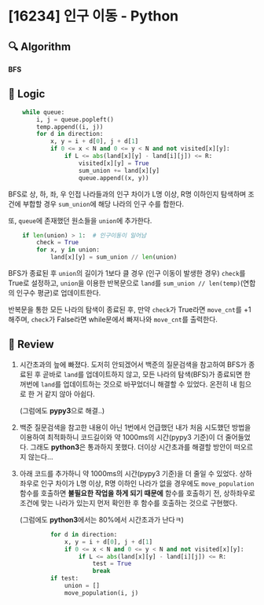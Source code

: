 # [16234] 인구 이동 - Python

## :mag: Algorithm

**BFS**


## :round_pushpin: Logic
```python
    while queue:
        i, j = queue.popleft()
        temp.append((i, j))
        for d in direction:
            x, y = i + d[0], j + d[1]
            if 0 <= x < N and 0 <= y < N and not visited[x][y]:
                if L <= abs(land[x][y] - land[i][j]) <= R:
                    visited[x][y] = True
                    sum_union += land[x][y]
                    queue.append((x, y))
```
BFS로 상, 하, 좌, 우 인접 나라들과의 인구 차이가 L명 이상, R명 이하인지 탐색하며 조건에 부합할 경우
```sum_union```에 해당 나라의 인구 수를 합한다.

또, ```queue```에 존재했던 원소들을 ```union```에 추가한다.

```python
    if len(union) > 1:  # 인구이동이 일어남
        check = True
        for x, y in union:
            land[x][y] = sum_union // len(union)
```
BFS가 종료된 후 ```union```의 길이가 1보다 클 경우 (인구 이동이 발생한 경우) ```check```를 True로 설정하고,
```union```을 이용한 반복문으로 ```land```를 ```sum_union // len(temp)```(연합의 인구수 평균)로 업데이트한다.


반복문을 통한 모든 나라의 탐색이 종료된 후, 만약 ```check```가 True라면 ```move_cnt```를 +1 해주며, 
```check```가 False라면 while문에서 빠져나와 ```move_cnt```를 출력한다.


## :memo: Review

1. 시간초과의 늪에 빠졌다. 도저히 안되겠어서 백준의 질문검색을 참고하여 BFS가 종료된 후 곧바로 ```land```를 
업데이트하지 않고, 모든 나라의 탐색(BFS)가 종료되면 한꺼번에 ```land```를 업데이트하는 것으로
바꾸었더니 해결할 수 있었다. 온전히 내 힘으로 한 거 같지 않아 아쉽다.
   
    (그럼에도 **pypy3**으로 해결..)


2. 백준 질문검색을 참고한 내용이 아닌 1번에서 언급했던 내가 처음 시도했던 방법을 이용하여 최적화하니 
   코드길이와 약 1000ms의 시간(pypy3 기준)이 더 줄어들었다. 그래도 **python3**은 통과하지 못했다.
   더이상 시간초과를 해결할 방안이 떠오르지 않는다...
   

3. 아래 코드를 추가하니 약 1000ms의 시간(pypy3 기준)을 더 줄일 수 있었다.
    상하좌우로 인구 차이가 L명 이상, R명 이하인 나라가 없을 경우에도 ```move_population```
    함수를 호출하면 **불필요한 작업을 하게 되기 때문에** 함수를 호출하기 전, 상하좌우로 조건에 맞는 나라가 있는지
    먼저 확인한 후 함수를 호출하는 것으로 구현했다.

   (그럼에도 **python3**에서는 80%에서 시간초과가 난다ㅋ)
```python
            for d in direction:
                x, y = i + d[0], j + d[1]
                if 0 <= x < N and 0 <= y < N and not visited[x][y]:
                    if L <= abs(land[x][y] - land[i][j]) <= R:
                        test = True
                        break
            if test:
                union = []
                move_population(i, j)
``` 